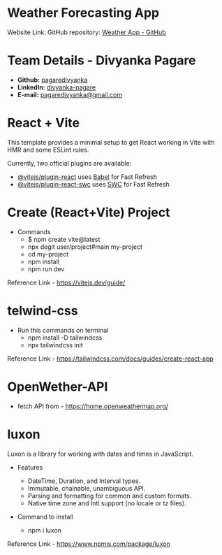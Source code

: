 # Weather Forecasting App
  Website Link: 
  GitHub repository: [Weather App - GitHub](https://github.com/pagaredivyanka/weather-app-react)

# Team Details - Divyanka Pagare

- **Github:** [pagaredivyanka](https://github.com/pagaredivyanka)
- **LinkedIn:** [divyanka-pagare](https://www.linkedin.com/in/divyanka-pagare-269b0422b/)
- **E-mail:** pagaredivyanka@gmail.com
   
# React + Vite

This template provides a minimal setup to get React working in Vite with HMR and some ESLint rules.

Currently, two official plugins are available:

- [@vitejs/plugin-react](https://github.com/vitejs/vite-plugin-react/blob/main/packages/plugin-react/README.md) uses [Babel](https://babeljs.io/) for Fast Refresh
- [@vitejs/plugin-react-swc](https://github.com/vitejs/vite-plugin-react-swc) uses [SWC](https://swc.rs/) for Fast Refresh
# Create (React+Vite) Project
- Commands 
  - $ npm create vite@latest
  - npx degit user/project#main my-project
  - cd my-project
  - npm install
  - npm run dev
    
Reference Link - https://vitejs.dev/guide/

# telwind-css
- Run this commands on terminal 
  - npm install -D tailwindcss
  - npx tailwindcss init
    
Reference Link - https://tailwindcss.com/docs/guides/create-react-app

# OpenWether-API
- fetch API from - https://home.openweathermap.org/

# luxon
Luxon is a library for working with dates and times in JavaScript.
- Features
  - DateTime, Duration, and Interval types.
  - Immutable, chainable, unambiguous API.
  - Parsing and formatting for common and custom formats.
  - Native time zone and Intl support (no locale or tz files).

- Command to install
  - npm i luxon
    
Reference Link - https://www.npmjs.com/package/luxon
